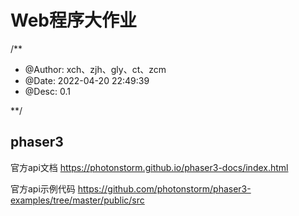 # Web程序大作业

/** 
 * @Author: xch、zjh、gly、ct、zcm
 * @Date: 2022-04-20 22:49:39 
 * @Desc: 0.1

**/


## phaser3

官方api文档
https://photonstorm.github.io/phaser3-docs/index.html

官方api示例代码
https://github.com/photonstorm/phaser3-examples/tree/master/public/src
 